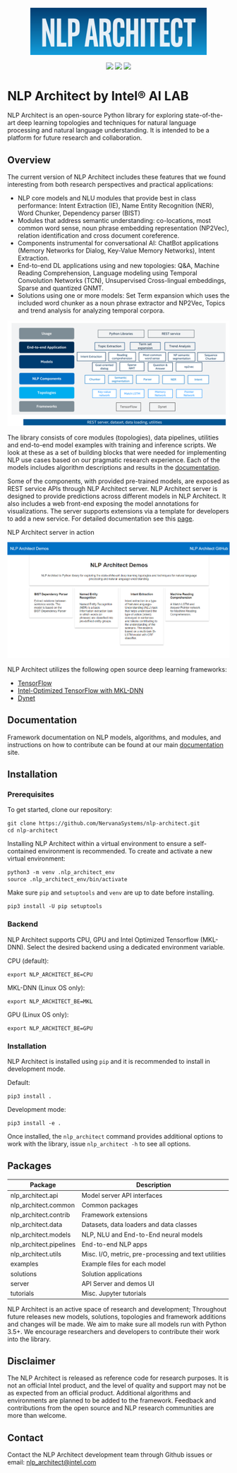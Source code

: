 <p align="center"><img src="doc/source/assets/nlp_architect_header.png" width="400"/></p>
<p align="center">
<a href="https://github.com/NervanaSystems/nlp-architect/blob/master/LICENSE"><img src="https://img.shields.io/badge/License-Apache%202.0-blue.svg"/></a> <a href="http://nlp_architect.nervanasys.com"><img src="https://img.shields.io/readthedocs/pip/stable.svg"/></a> <a href="https://github.com/NervanaSystems/nlp-architect/blob/master/LICENSE"><img src="https://img.shields.io/badge/release-v0.3-blue.svg"/></a>
</p>

# NLP Architect by Intel® AI LAB

NLP Architect is an open-source Python library for exploring state-of-the-art
deep learning topologies and techniques for natural language processing and
natural language understanding. It is intended to be a platform for future
research and collaboration.

## Overview

The current version of NLP Architect includes these features that we found
interesting from both research perspectives and practical applications:

* NLP core models and NLU modules that provide best in class performance: Intent
  Extraction (IE), Name Entity Recognition (NER), Word Chunker, Dependency parser (BIST)
* Modules that address semantic understanding: co-locations, most
  common word sense, noun phrase embedding representation (NP2Vec), relation identification and cross document coreference.
* Components instrumental for conversational AI: ChatBot
  applications (Memory Networks for Dialog, Key-Value Memory Networks), Intent Extraction.
* End-to-end DL applications using and new topologies: Q&A, Machine
  Reading Comprehension, Language modeling using Temporal Convolution
  Networks (TCN), Unsupervised Cross-lingual embeddings, Sparse and quantized GNMT.
* Solutions using one or more models: Set Term expansion which
  uses the included word chunker as a noun phrase extractor and NP2Vec, Topics and trend analysis for analyzing temporal corpora.

<center> <img src="doc/source/assets/nlp_architect_diag.png"></center>

The library consists of core modules (topologies), data pipelines, utilities
and end-to-end model examples with training and inference scripts. We look at
these as a set of building blocks that were needed for implementing NLP use
cases based on our pragmatic research experience. Each of the models includes
algorithm descriptions and results in the [documentation].

Some of the components, with provided pre-trained models, are exposed as REST
service APIs through NLP Architect server. NLP Architect server is designed to
provide predictions across different models in NLP Architect. It also includes
a web front-end exposing the model annotations for visualizations. The server
supports extensions via a template for developers to add a new service. For
detailed documentation see this
[page](http://nlp_architect.nervanasys.com/service.html).

NLP Architect server in action
<center> <img src="doc/source/assets/service_cards.png"></center>

NLP Architect utilizes the following open source deep learning frameworks:

* [TensorFlow]
* [Intel-Optimized TensorFlow with MKL-DNN]
* [Dynet]

## Documentation
Framework documentation on NLP models, algorithms, and modules, and instructions
on how to contribute can be found at our main [documentation] site.

## Installation
### Prerequisites
To get started, clone our repository:

    git clone https://github.com/NervanaSystems/nlp-architect.git
    cd nlp-architect

Installing NLP Architect within a virtual environment to ensure a self-contained
environment is recommended.
To create and activate a new virtual environment:

    python3 -m venv .nlp_architect_env
    source .nlp_architect_env/bin/activate

Make sure `pip` and `setuptools` and `venv` are up to date before installing.

    pip3 install -U pip setuptools

### Backend

NLP Architect supports CPU, GPU and Intel Optimized Tensorflow (MKL-DNN).
Select the desired backend using a dedicated environment variable.

CPU (default):

    export NLP_ARCHITECT_BE=CPU

MKL-DNN (Linux OS only):

    export NLP_ARCHITECT_BE=MKL

GPU (Linux OS only):

    export NLP_ARCHITECT_BE=GPU


### Installation
NLP Architect is installed using `pip` and it is recommended to install in development mode.

Default:

    pip3 install .

Development mode:

    pip3 install -e .

Once installed, the `nlp_architect` command provides additional options to work with the library, issue `nlp_architect -h` to see all options.

## Packages

| Package                 	| Description                                          	|
|-------------------------	|------------------------------------------------------	|
| nlp_architect.api       	| Model server API interfaces                          	|
| nlp_architect.common    	| Common packages                                      	|
| nlp_architect.contrib   	| Framework extensions                                 	|
| nlp_architect.data      	| Datasets, data loaders and data classes              	|
| nlp_architect.models    	| NLP, NLU and End-to-End neural models                	|
| nlp_architect.pipelines 	| End-to-end NLP apps                                  	|
| nlp_architect.utils     	| Misc. I/O, metric, pre-processing and text utilities 	|
| examples                	| Example files for each model                         	|
| solutions               	| Solution applications                                	|
| server                  	| API Server and demos UI                              	|
| tutorials               	| Misc. Jupyter tutorials                              	|
<!--
Below are examples of NLP Architect server in action

BIST Parser UI
<center> <img src="doc/source/assets/bist_service.png"></center>

NER Parser UI
<center> <img src="doc/source/assets/ner_service.png"></center>

Spacy NER Parser UI
<center> <img src="doc/source/assets/spacy_ner_service.png"></center>-->


NLP Architect is an active space of research and development; Throughout future
releases new models, solutions, topologies and framework additions and changes
will be made. We aim to make sure all models run with Python 3.5+. We
encourage researchers and developers to contribute their work into the library.

## Disclaimer
The NLP Architect is released as reference code for research purposes. It is
not an official Intel product, and the level of quality and support may not be
as expected from an official product. Additional algorithms and environments are
planned to be added to the framework. Feedback and contributions from the open
source and NLP research communities are more than welcome.

## Contact
Contact the NLP Architect development team through Github issues or
email: nlp_architect@intel.com

[documentation]:http://nlp_architect.nervanasys.com
[Intel-Optimized TensorFlow with MKL-DNN]:https://software.intel.com/en-us/articles/intel-optimized-tensorflow-wheel-now-available
[TensorFlow]:https://www.tensorflow.org/
[Dynet]:https://dynet.readthedocs.io/en/latest/

